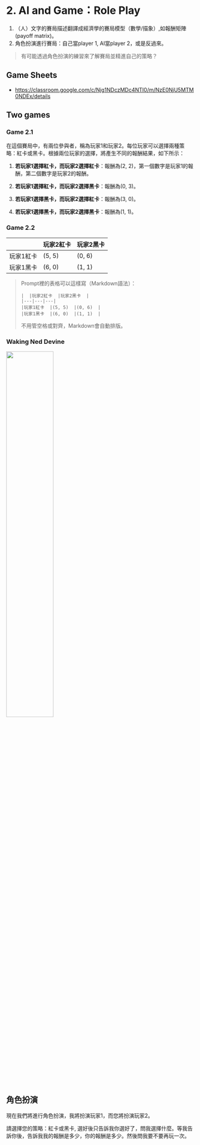 # 2. AI and Game：Role Play

  1. （人）文字的賽局描述翻譯成經濟學的賽局模型（數學/描象）,如報酬矩陣(payoff matrix)。
  2. 角色扮演進行賽局：自己當player 1, AI當player 2，或是反過來。

> 有可能透過角色扮演的練習來了解賽局並精進自己的策略？

## Game Sheets

 - <https://classroom.google.com/c/Njg1NDczMDc4NTI0/m/NzE0NjU5MTM0NDEx/details>

## Two games

### Game 2.1

在這個賽局中，有兩位參與者，稱為玩家1和玩家2。每位玩家可以選擇兩種策略：紅卡或黑卡。根據兩位玩家的選擇，將產生不同的報酬結果，如下所示：

1. **若玩家1選擇紅卡，而玩家2選擇紅卡**：報酬為(2, 2)，第一個數字是玩家1的報酬，第二個數字是玩家2的報酬。

2. **若玩家1選擇紅卡，而玩家2選擇黑卡**：報酬為(0, 3)。

3. **若玩家1選擇黑卡，而玩家2選擇紅卡**：報酬為(3, 0)。

4. **若玩家1選擇黑卡，而玩家2選擇黑卡**：報酬為(1, 1)。

### Game 2.2

|  |玩家2紅卡  |玩家2黑卡  |
|---|---|---|
|玩家1紅卡  |(5, 5)  |(0, 6)  |
|玩家1黑卡  |(6, 0)  |(1, 1)  |

> Prompt裡的表格可以這樣寫（Markdown語法）：
> ```
> |  |玩家2紅卡  |玩家2黑卡  |
> |---|---|---|
> |玩家1紅卡  |(5, 5)  |(0, 6)  |
> |玩家1黑卡  |(6, 0)  |(1, 1)  |
> ```
> 不用管空格或對齊，Markdown會自動排版。

### Waking Ned Devine

<img src="https://m.media-amazon.com/images/I/A1WL8i6HjYL._AC_UF1000,1000_QL80_.jpg" width="50%"/>


## 角色扮演

現在我們將進行角色扮演，我將扮演玩家1，而您將扮演玩家2。

請選擇您的策略：紅卡或黑卡, 選好後只告訴我你選好了，問我選擇什麼。等我告訴你後，告訴我我的報酬是多少，你的報酬是多少。然後問我要不要再玩一次。


